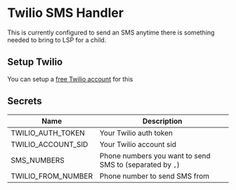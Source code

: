 # Twilio SMS Handler
This is currently configured to send an SMS anytime there is something needed to bring to LSP for a child.

## Setup Twilio
You can setup a [free Twilio account](https://www.twilio.com/docs/usage/tutorials/how-to-use-your-free-trial-account) for this

## Secrets
| Name  | Description |
| --- | --- |
| TWILIO_AUTH_TOKEN  | Your Twilio auth token |
| TWILIO_ACCOUNT_SID  | Your Twilio account sid  |
| SMS_NUMBERS  | Phone numbers you want to send SMS to (separated by `,`)  |
| TWILIO_FROM_NUMBER | Phone number to send SMS from |